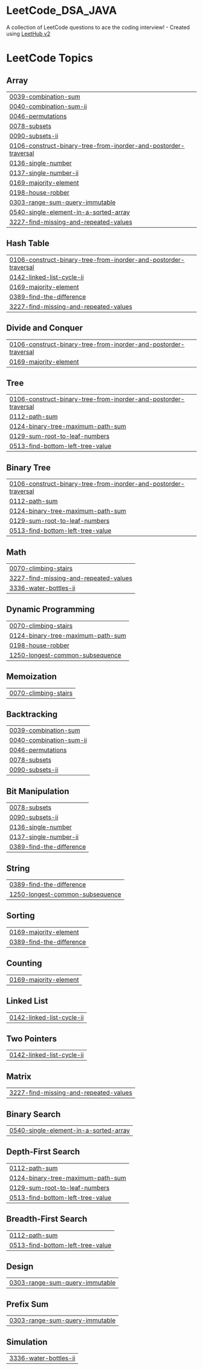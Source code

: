 # LeetCode_DSA_JAVA
A collection of LeetCode questions to ace the coding interview! - Created using [LeetHub v2](https://github.com/arunbhardwaj/LeetHub-2.0)

<!---LeetCode Topics Start-->
# LeetCode Topics
## Array
|  |
| ------- |
| [0039-combination-sum](https://github.com/riyaaajain286/LeetCode_DSA_JAVA/tree/master/0039-combination-sum) |
| [0040-combination-sum-ii](https://github.com/riyaaajain286/LeetCode_DSA_JAVA/tree/master/0040-combination-sum-ii) |
| [0046-permutations](https://github.com/riyaaajain286/LeetCode_DSA_JAVA/tree/master/0046-permutations) |
| [0078-subsets](https://github.com/riyaaajain286/LeetCode_DSA_JAVA/tree/master/0078-subsets) |
| [0090-subsets-ii](https://github.com/riyaaajain286/LeetCode_DSA_JAVA/tree/master/0090-subsets-ii) |
| [0106-construct-binary-tree-from-inorder-and-postorder-traversal](https://github.com/riyaaajain286/LeetCode_DSA_JAVA/tree/master/0106-construct-binary-tree-from-inorder-and-postorder-traversal) |
| [0136-single-number](https://github.com/riyaaajain286/LeetCode_DSA_JAVA/tree/master/0136-single-number) |
| [0137-single-number-ii](https://github.com/riyaaajain286/LeetCode_DSA_JAVA/tree/master/0137-single-number-ii) |
| [0169-majority-element](https://github.com/riyaaajain286/LeetCode_DSA_JAVA/tree/master/0169-majority-element) |
| [0198-house-robber](https://github.com/riyaaajain286/LeetCode_DSA_JAVA/tree/master/0198-house-robber) |
| [0303-range-sum-query-immutable](https://github.com/riyaaajain286/LeetCode_DSA_JAVA/tree/master/0303-range-sum-query-immutable) |
| [0540-single-element-in-a-sorted-array](https://github.com/riyaaajain286/LeetCode_DSA_JAVA/tree/master/0540-single-element-in-a-sorted-array) |
| [3227-find-missing-and-repeated-values](https://github.com/riyaaajain286/LeetCode_DSA_JAVA/tree/master/3227-find-missing-and-repeated-values) |
## Hash Table
|  |
| ------- |
| [0106-construct-binary-tree-from-inorder-and-postorder-traversal](https://github.com/riyaaajain286/LeetCode_DSA_JAVA/tree/master/0106-construct-binary-tree-from-inorder-and-postorder-traversal) |
| [0142-linked-list-cycle-ii](https://github.com/riyaaajain286/LeetCode_DSA_JAVA/tree/master/0142-linked-list-cycle-ii) |
| [0169-majority-element](https://github.com/riyaaajain286/LeetCode_DSA_JAVA/tree/master/0169-majority-element) |
| [0389-find-the-difference](https://github.com/riyaaajain286/LeetCode_DSA_JAVA/tree/master/0389-find-the-difference) |
| [3227-find-missing-and-repeated-values](https://github.com/riyaaajain286/LeetCode_DSA_JAVA/tree/master/3227-find-missing-and-repeated-values) |
## Divide and Conquer
|  |
| ------- |
| [0106-construct-binary-tree-from-inorder-and-postorder-traversal](https://github.com/riyaaajain286/LeetCode_DSA_JAVA/tree/master/0106-construct-binary-tree-from-inorder-and-postorder-traversal) |
| [0169-majority-element](https://github.com/riyaaajain286/LeetCode_DSA_JAVA/tree/master/0169-majority-element) |
## Tree
|  |
| ------- |
| [0106-construct-binary-tree-from-inorder-and-postorder-traversal](https://github.com/riyaaajain286/LeetCode_DSA_JAVA/tree/master/0106-construct-binary-tree-from-inorder-and-postorder-traversal) |
| [0112-path-sum](https://github.com/riyaaajain286/LeetCode_DSA_JAVA/tree/master/0112-path-sum) |
| [0124-binary-tree-maximum-path-sum](https://github.com/riyaaajain286/LeetCode_DSA_JAVA/tree/master/0124-binary-tree-maximum-path-sum) |
| [0129-sum-root-to-leaf-numbers](https://github.com/riyaaajain286/LeetCode_DSA_JAVA/tree/master/0129-sum-root-to-leaf-numbers) |
| [0513-find-bottom-left-tree-value](https://github.com/riyaaajain286/LeetCode_DSA_JAVA/tree/master/0513-find-bottom-left-tree-value) |
## Binary Tree
|  |
| ------- |
| [0106-construct-binary-tree-from-inorder-and-postorder-traversal](https://github.com/riyaaajain286/LeetCode_DSA_JAVA/tree/master/0106-construct-binary-tree-from-inorder-and-postorder-traversal) |
| [0112-path-sum](https://github.com/riyaaajain286/LeetCode_DSA_JAVA/tree/master/0112-path-sum) |
| [0124-binary-tree-maximum-path-sum](https://github.com/riyaaajain286/LeetCode_DSA_JAVA/tree/master/0124-binary-tree-maximum-path-sum) |
| [0129-sum-root-to-leaf-numbers](https://github.com/riyaaajain286/LeetCode_DSA_JAVA/tree/master/0129-sum-root-to-leaf-numbers) |
| [0513-find-bottom-left-tree-value](https://github.com/riyaaajain286/LeetCode_DSA_JAVA/tree/master/0513-find-bottom-left-tree-value) |
## Math
|  |
| ------- |
| [0070-climbing-stairs](https://github.com/riyaaajain286/LeetCode_DSA_JAVA/tree/master/0070-climbing-stairs) |
| [3227-find-missing-and-repeated-values](https://github.com/riyaaajain286/LeetCode_DSA_JAVA/tree/master/3227-find-missing-and-repeated-values) |
| [3336-water-bottles-ii](https://github.com/riyaaajain286/LeetCode_DSA_JAVA/tree/master/3336-water-bottles-ii) |
## Dynamic Programming
|  |
| ------- |
| [0070-climbing-stairs](https://github.com/riyaaajain286/LeetCode_DSA_JAVA/tree/master/0070-climbing-stairs) |
| [0124-binary-tree-maximum-path-sum](https://github.com/riyaaajain286/LeetCode_DSA_JAVA/tree/master/0124-binary-tree-maximum-path-sum) |
| [0198-house-robber](https://github.com/riyaaajain286/LeetCode_DSA_JAVA/tree/master/0198-house-robber) |
| [1250-longest-common-subsequence](https://github.com/riyaaajain286/LeetCode_DSA_JAVA/tree/master/1250-longest-common-subsequence) |
## Memoization
|  |
| ------- |
| [0070-climbing-stairs](https://github.com/riyaaajain286/LeetCode_DSA_JAVA/tree/master/0070-climbing-stairs) |
## Backtracking
|  |
| ------- |
| [0039-combination-sum](https://github.com/riyaaajain286/LeetCode_DSA_JAVA/tree/master/0039-combination-sum) |
| [0040-combination-sum-ii](https://github.com/riyaaajain286/LeetCode_DSA_JAVA/tree/master/0040-combination-sum-ii) |
| [0046-permutations](https://github.com/riyaaajain286/LeetCode_DSA_JAVA/tree/master/0046-permutations) |
| [0078-subsets](https://github.com/riyaaajain286/LeetCode_DSA_JAVA/tree/master/0078-subsets) |
| [0090-subsets-ii](https://github.com/riyaaajain286/LeetCode_DSA_JAVA/tree/master/0090-subsets-ii) |
## Bit Manipulation
|  |
| ------- |
| [0078-subsets](https://github.com/riyaaajain286/LeetCode_DSA_JAVA/tree/master/0078-subsets) |
| [0090-subsets-ii](https://github.com/riyaaajain286/LeetCode_DSA_JAVA/tree/master/0090-subsets-ii) |
| [0136-single-number](https://github.com/riyaaajain286/LeetCode_DSA_JAVA/tree/master/0136-single-number) |
| [0137-single-number-ii](https://github.com/riyaaajain286/LeetCode_DSA_JAVA/tree/master/0137-single-number-ii) |
| [0389-find-the-difference](https://github.com/riyaaajain286/LeetCode_DSA_JAVA/tree/master/0389-find-the-difference) |
## String
|  |
| ------- |
| [0389-find-the-difference](https://github.com/riyaaajain286/LeetCode_DSA_JAVA/tree/master/0389-find-the-difference) |
| [1250-longest-common-subsequence](https://github.com/riyaaajain286/LeetCode_DSA_JAVA/tree/master/1250-longest-common-subsequence) |
## Sorting
|  |
| ------- |
| [0169-majority-element](https://github.com/riyaaajain286/LeetCode_DSA_JAVA/tree/master/0169-majority-element) |
| [0389-find-the-difference](https://github.com/riyaaajain286/LeetCode_DSA_JAVA/tree/master/0389-find-the-difference) |
## Counting
|  |
| ------- |
| [0169-majority-element](https://github.com/riyaaajain286/LeetCode_DSA_JAVA/tree/master/0169-majority-element) |
## Linked List
|  |
| ------- |
| [0142-linked-list-cycle-ii](https://github.com/riyaaajain286/LeetCode_DSA_JAVA/tree/master/0142-linked-list-cycle-ii) |
## Two Pointers
|  |
| ------- |
| [0142-linked-list-cycle-ii](https://github.com/riyaaajain286/LeetCode_DSA_JAVA/tree/master/0142-linked-list-cycle-ii) |
## Matrix
|  |
| ------- |
| [3227-find-missing-and-repeated-values](https://github.com/riyaaajain286/LeetCode_DSA_JAVA/tree/master/3227-find-missing-and-repeated-values) |
## Binary Search
|  |
| ------- |
| [0540-single-element-in-a-sorted-array](https://github.com/riyaaajain286/LeetCode_DSA_JAVA/tree/master/0540-single-element-in-a-sorted-array) |
## Depth-First Search
|  |
| ------- |
| [0112-path-sum](https://github.com/riyaaajain286/LeetCode_DSA_JAVA/tree/master/0112-path-sum) |
| [0124-binary-tree-maximum-path-sum](https://github.com/riyaaajain286/LeetCode_DSA_JAVA/tree/master/0124-binary-tree-maximum-path-sum) |
| [0129-sum-root-to-leaf-numbers](https://github.com/riyaaajain286/LeetCode_DSA_JAVA/tree/master/0129-sum-root-to-leaf-numbers) |
| [0513-find-bottom-left-tree-value](https://github.com/riyaaajain286/LeetCode_DSA_JAVA/tree/master/0513-find-bottom-left-tree-value) |
## Breadth-First Search
|  |
| ------- |
| [0112-path-sum](https://github.com/riyaaajain286/LeetCode_DSA_JAVA/tree/master/0112-path-sum) |
| [0513-find-bottom-left-tree-value](https://github.com/riyaaajain286/LeetCode_DSA_JAVA/tree/master/0513-find-bottom-left-tree-value) |
## Design
|  |
| ------- |
| [0303-range-sum-query-immutable](https://github.com/riyaaajain286/LeetCode_DSA_JAVA/tree/master/0303-range-sum-query-immutable) |
## Prefix Sum
|  |
| ------- |
| [0303-range-sum-query-immutable](https://github.com/riyaaajain286/LeetCode_DSA_JAVA/tree/master/0303-range-sum-query-immutable) |
## Simulation
|  |
| ------- |
| [3336-water-bottles-ii](https://github.com/riyaaajain286/LeetCode_DSA_JAVA/tree/master/3336-water-bottles-ii) |
<!---LeetCode Topics End-->